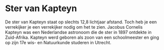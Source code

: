 # Ster van Kapteyn

De ster van Kapteyn staat op slechts 12,8 lichtjaar afstand. Toch heb je een
verrekijker je een verrekijker nodig om het te zien. Jacobus Cornelis Kapteyn
was een Nederlandse astronoom die de ster in 1897 ontdekte in Zuid-Afrika.
Kapteyn werd geboren als zoon van een schoolmeester en ging op zijn 17e wis- en
Natuurkunde studeren in Utrecht.
